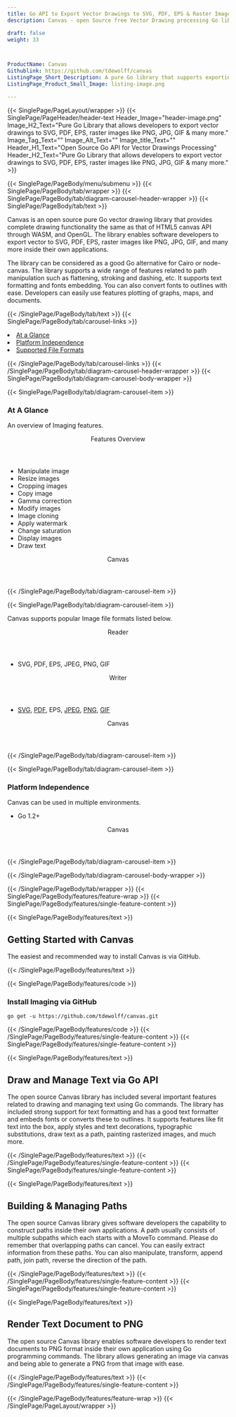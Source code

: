 ```yaml
---
title: Go API to Export Vector Drawings to SVG, PDF, EPS & Raster Images
description: Canvas - open Source free Vector Drawing processing Go library allows programmers to export Vector drawing to SVG, PDF, EPS & Raster Images (PNG, JPG, GIF, ...)

draft: false
weight: 33



ProductName: Canvas
Githublink: https://github.com/tdewolff/canvas
ListingPage_Short_Description: A pure Go library that supports exporting vector drawings to SVG, PDF, EPS, raster images like PNG, JPG, GIF & many more
ListingPage_Product_Small_Image: listing-image.png 

---
```


{{< SinglePage/PageLayout/wrapper >}}
{{< SinglePage/PageHeader/header-text
Header_Image="header-image.png"
Image_H2_Text="Pure Go Library that allows developers to export vector drawings to SVG, PDF, EPS, raster images like PNG, JPG, GIF & many more."
Image_Tag_Text=""
Image_Alt_Text=""
Image_title_Text=""
Header_H1_Text="Open Source Go API for Vector Drawings Processing"
Header_H2_Text="Pure Go Library that allows developers to export vector drawings to SVG, PDF, EPS, raster images like PNG, JPG, GIF & many more." >}}

{{< SinglePage/PageBody/menu/submenu >}}
{{< SinglePage/PageBody/tab/wrapper >}}
{{< SinglePage/PageBody/tab/diagram-carousel-header-wrapper >}}
{{< SinglePage/PageBody/tab/text >}}



<p>Canvas is an open source pure Go vector drawing library that provides complete drawing functionality the same as that of HTML5 canvas API through WASM, and OpenGL. The library enables software developers to export vector to SVG, PDF, EPS, raster images like PNG, JPG, GIF, and many more inside their own applications.</p>
<p>The library can be considered as a good Go alternative for Cairo or node-canvas. The library supports a wide range of features related to path manipulation such as flattening, stroking and dashing, etc. It supports text formatting and fonts embedding. You can also convert fonts to outlines with ease. Developers can easily use features plotting of graphs, maps, and documents.</p>

{{< /SinglePage/PageBody/tab/text >}}
{{< SinglePage/PageBody/tab/carousel-links >}}

<li data-target="#diagramcarousel" data-slide-to="0"><a href="#">At a Glance</a></li>
<li data-target="#diagramcarousel" data-slide-to="2"><a href="#">Platform Independence</a></li>
<li data-target="#diagramcarousel" data-slide-to="1"><a class="activetab" href="#">Supported File Formats</a></li>


{{< /SinglePage/PageBody/tab/carousel-links >}}
{{< /SinglePage/PageBody/tab/diagram-carousel-header-wrapper >}}
{{< SinglePage/PageBody/tab/diagram-carousel-body-wrapper >}}

{{< SinglePage/PageBody/tab/diagram-carousel-item >}}
<h3>At A Glance</h3>
<p>An overview of Imaging features.</p>
<div class="diagram1 d1-poi">
<div class="d1-row">
<div class="d1-col d1-right"><header>Features Overview</header>
<ul>
<li>Manipulate image</li>
<li>Resize images</li>
<li>Cropping images</li>
<li>Copy image</li>
<li>Gamma correction</li>
<li>Modify images</li>
<li>Image cloning</li>
<li>Apply watermark</li>
<li>Change saturation</li>
<li>Display images</li>
<li>Draw text</li>
</ul>
</div>
</div>
<div class="d1-logo" style="border: none;"><header>Canvas</header><footer><small></small></footer></div>
<!--/logo--></div>
<!--/diagram1-->
{{< /SinglePage/PageBody/tab/diagram-carousel-item >}}

{{< SinglePage/PageBody/tab/diagram-carousel-item >}}
<p>Canvas supports popular Image file formats listed below.</p>
<div class="diagram1 d2 d1-poi">
<div class="d1-row">
<div class="d1-col d1-left"><header><i class="fa fa-arrows-v"> </i> Reader</header>
<ul>
<li> SVG, PDF, EPS, JPEG, PNG, GIF</li>
</ul>
</div>
<!--/left-->
<div class="d1-col d1-right"><header><i class="fa fa-long-arrow-down"> </i> Writer</header>
<ul>
<li><a href="https://docs.fileformat.com/image/jpeg/">SVG</a>, <a href="https://docs.fileformat.com/pdf/">PDF</a>, EPS, <a href="https://docs.fileformat.com/image/jpeg/">JPEG</a>, <a href="https://docs.fileformat.com/image/png/">PNG</a>, <a href="https://docs.fileformat.com/image/gif/">GIF</a></li>
</ul>
</div>
<!--/right--></div>
<!--/row-->
<div class="d1-logo" style="border: none;"><header>Canvas</header><footer><small></small></footer></div>
<!--/logo--></div>
<!--/diagram2-->
{{< /SinglePage/PageBody/tab/diagram-carousel-item >}}

{{< SinglePage/PageBody/tab/diagram-carousel-item >}}
<h3>Platform Independence</h3>
<p>Canvas can be used in multiple environments.</p>
<div class="diagram1 d1-poi">
<div class="d1-row">
<div class="d1-col d1-right">
<ul>
<li>Go 1.2+</li>
</ul>
</div>
<!--/right--></div>
<!--/row-->
<div class="d1-logo" style="border: none;"><header>Canvas</header><footer><small></small></footer></div>
<!--/logo--></div>
<!--/diagram2 -->
{{< /SinglePage/PageBody/tab/diagram-carousel-item >}}

{{< /SinglePage/PageBody/tab/diagram-carousel-body-wrapper >}}

{{< /SinglePage/PageBody/tab/wrapper >}}
{{< SinglePage/PageBody/features/feature-wrap >}}
{{< SinglePage/PageBody/features/single-feature-content >}}

{{< SinglePage/PageBody/features/text >}}
<h2 class="h2title">Getting Started with Canvas</h2>
<p>The easiest and recommended way to install Canvas is via GitHub.</p>
{{< /SinglePage/PageBody/features/text >}}

{{< SinglePage/PageBody/features/code >}}
<h3><strong>Install Imaging via GitHub</strong></h3>
<pre><code class="html">go get -u https://github.com/tdewolff/canvas.git</code></pre>


{{< /SinglePage/PageBody/features/code >}}
{{< /SinglePage/PageBody/features/single-feature-content >}}
{{< SinglePage/PageBody/features/single-feature-content >}}

{{< SinglePage/PageBody/features/text >}}
<h2 class="h2title">Draw and Manage Text via Go API</h2>
<p>The open source Canvas library has included several important features related to drawing and managing text using Go commands. The library has included strong support for text formatting and has a good text formatter and embeds fonts or converts these to outlines. It supports features like fit text into the box, apply styles and text decorations, typographic substitutions, draw text as a path, painting rasterized images, and much more.</p>

{{< /SinglePage/PageBody/features/text >}}
{{< /SinglePage/PageBody/features/single-feature-content >}}
{{< SinglePage/PageBody/features/single-feature-content >}}

{{< SinglePage/PageBody/features/text >}}
<h2 class="h2title">Building & Managing Paths</h2>
<p>The open source Canvas library gives software developers the capability to construct paths inside their own applications. A path usually consists of multiple subpaths which each starts with a MoveTo command. Please do remember that overlapping paths can cancel. You can easily extract information from these paths. You can also manipulate, transform, append path, join path, reverse the direction of the path.</p>

{{< /SinglePage/PageBody/features/text >}}
{{< /SinglePage/PageBody/features/single-feature-content >}}
{{< SinglePage/PageBody/features/single-feature-content >}}

{{< SinglePage/PageBody/features/text >}}
<h2 class="h2title">Render Text Document to PNG</h2>
<p>The open source Canvas library enables software developers to render text documents to PNG format inside their own application using Go programming commands. The library allows generating an image via canvas and being able to generate a PNG from that image with ease. </p>

{{< /SinglePage/PageBody/features/text >}}
{{< /SinglePage/PageBody/features/single-feature-content >}}

{{< /SinglePage/PageBody/features/feature-wrap >}}
{{< /SinglePage/PageLayout/wrapper >}}